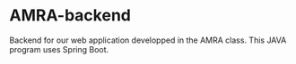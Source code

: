 AMRA-backend
============

Backend for our web application developped in the AMRA class. This JAVA program uses Spring Boot.
